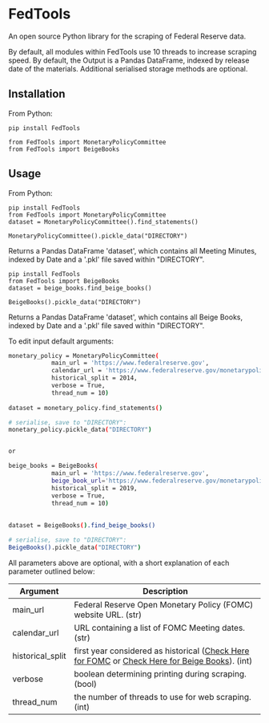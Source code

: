 # FedTools

An open source Python library for the scraping of Federal Reserve data.

By default, all modules within FedTools use 10 threads to increase scraping speed. By default, the Output is a 
Pandas DataFrame, indexed by release date of the materials. Additional serialised storage methods are optional.

## Installation

From Python:
```
pip install FedTools

from FedTools import MonetaryPolicyCommittee
from FedTools import BeigeBooks
```

## Usage

From Python:
```
pip install FedTools
from FedTools import MonetaryPolicyCommittee
dataset = MonetaryPolicyCommittee().find_statements()

MonetaryPolicyCommittee().pickle_data("DIRECTORY")
```
Returns a Pandas DataFrame 'dataset', which contains all Meeting Minutes, indexed by Date and a '.pkl' file saved within "DIRECTORY".

```
pip install FedTools
from FedTools import BeigeBooks
dataset = beige_books.find_beige_books()

BeigeBooks().pickle_data("DIRECTORY")
```
Returns a Pandas DataFrame 'dataset', which contains all Beige Books, indexed by Date and a '.pkl' file saved within "DIRECTORY".




To edit input default arguments:
```sh
monetary_policy = MonetaryPolicyCommittee(
            main_url = 'https://www.federalreserve.gov', 
            calendar_url = 'https://www.federalreserve.gov/monetarypolicy/fomccalendars.htm',
            historical_split = 2014,
            verbose = True,
            thread_num = 10)
            
dataset = monetary_policy.find_statements()

# serialise, save to "DIRECTORY":
monetary_policy.pickle_data("DIRECTORY")


or

beige_books = BeigeBooks(
            main_url = 'https://www.federalreserve.gov', 
            beige_book_url='https://www.federalreserve.gov/monetarypolicy/beige-book-default.htm',
            historical_split = 2019,
            verbose = True,
            thread_num = 10)
            
            
dataset = BeigeBooks().find_beige_books()

# serialise, save to "DIRECTORY":
BeigeBooks().pickle_data("DIRECTORY")
```

All parameters above are optional, with a short explanation of each parameter outlined below:

| Argument | Description |
| ------ | --------- |
| main_url | Federal Reserve Open Monetary Policy (FOMC) website URL. (str) |
| calendar_url | URL containing a list of FOMC Meeting dates. (str) |
| historical_split | first year considered as historical ([Check Here for FOMC][hist] or [Check Here for Beige Books][hist1]). (int)  |
| verbose | boolean determining printing during scraping. (bool) |
| thread_num | the number of threads to use for web scraping. (int)   |







   [hist]: <https://www.federalreserve.gov/monetarypolicy/fomc_historical_year.htm>
   [hist1]: <https://www.federalreserve.gov/monetarypolicy/beige-book-archive.htm>




